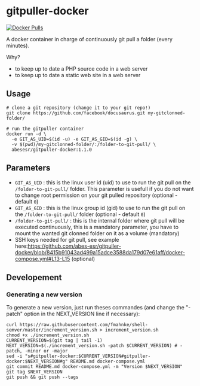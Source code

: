 # gitpuller-docker

[![Docker Pulls](https://img.shields.io/docker/pulls/abesesr/gitpuller-docker.svg)](https://hub.docker.com/r/abesesr/gitpuller-docker/)

A docker container in charge of continuously git pull a folder (every minutes).

Why?

- to keep up to date a PHP source code in a web server
- to keep up to date a static web site in a web server


## Usage

```
# clone a git repository (change it to your git repo!)
git clone https://github.com/facebook/docusaurus.git my-gitclonned-folder/

# run the gitpuller container
docker run -d \
  -e GIT_AS_UID=$(id -u) -e GIT_AS_GID=$(id -g) \
  -v $(pwd)/my-gitclonned-folder/:/folder-to-git-pull/ \
  abesesr/gitpuller-docker:1.1.0
```

## Parameters

- `GIT_AS_UID` : this is the linux user id (uid) to use to run the git pull on the `/folder-to-git-pull/` folder. This parameter is usefull if you do not want to change root permission on your git pulled repository (optional - default `0`)
- `GIT_AS_GID` : this is the linux group id (gid) to use to run the git pull on the `/folder-to-git-pull/` folder (optional - default `0`)
- `/folder-to-git-pull/` : this is the internal folder where git pull will be executed continuously, this is a mandatory parameter, you have to mount the wanted git clonned folder on it as a volume (mandatory)
- SSH keys needed for git pull, see example here:https://github.com/abes-esr/gitpuller-docker/blob/8415b91043ad499a15adce3588da179d07e61aff/docker-compose.yml#L13-L15 (optional)


## Developement

### Generating a new version

To generate a new version, just run theses commandes (and change the "-patch" option in the NEXT_VERSION line if necessary):
```
curl https://raw.githubusercontent.com/fmahnke/shell-semver/master/increment_version.sh > increment_version.sh
chmod +x ./increment_version.sh
CURRENT_VERSION=$(git tag | tail -1)
NEXT_VERSION=$(./increment_version.sh -patch $CURRENT_VERSION) # -patch, -minor or -major
sed -i "s#gitpuller-docker:$CURRENT_VERSION#gitpuller-docker:$NEXT_VERSION#g" README.md docker-compose.yml
git commit README.md docker-compose.yml -m "Version $NEXT_VERSION" 
git tag $NEXT_VERSION
git push && git push --tags
```

